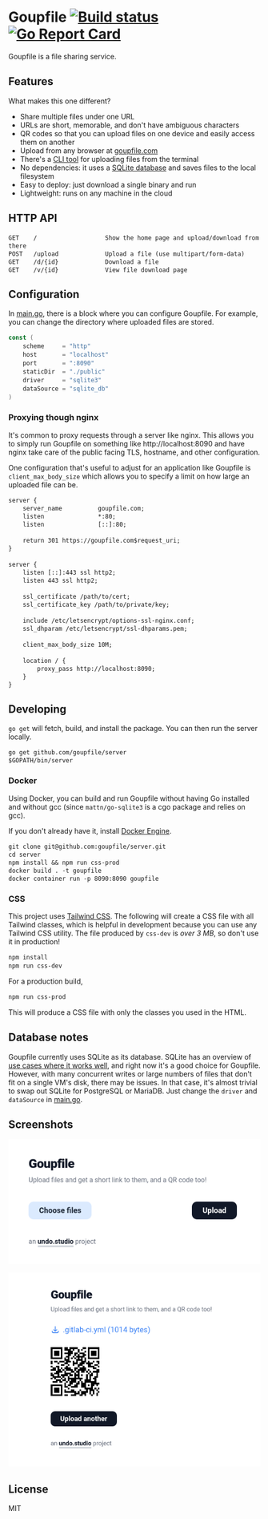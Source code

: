 # Goupfile [![Build status](https://github.com/goupfile/server/actions/workflows/goupfile.yml/badge.svg)](https://github.com/goupfile/server/actions) [![Go Report Card](https://goreportcard.com/badge/github.com/goupfile/server)](https://goreportcard.com/report/github.com/goupfile/server)

Goupfile is a file sharing service.

## Features

What makes this one different?

- Share multiple files under one URL
- URLs are short, memorable, and don't have ambiguous characters
- QR codes so that you can upload files on one device and easily access them on another
- Upload from any browser at [goupfile.com](https://goupfile.com)
- There's a [CLI tool](https://github.com/goupfile/up) for uploading files from the terminal
- No dependencies: it uses a [SQLite database](#database-notes) and saves files to the local filesystem
- Easy to deploy: just download a single binary and run
- Lightweight: runs on any machine in the cloud

## HTTP API

```
GET    /                   Show the home page and upload/download from there
POST   /upload             Upload a file (use multipart/form-data)
GET    /d/{id}             Download a file
GET    /v/{id}             View file download page
```

## Configuration

In [main.go](main.go), there is a block where you can configure Goupfile. For
example, you can change the directory where uploaded files are stored.

```go
const (
	scheme     = "http"
	host       = "localhost"
	port       = ":8090"
	staticDir  = "./public"
	driver     = "sqlite3"
	dataSource = "sqlite_db"
)
```

### Proxying though nginx

It's common to proxy requests through a server like nginx. This allows you to
simply run Goupfile on something like http://localhost:8090 and have nginx take
care of the public facing TLS, hostname, and other configuration.

One configuration that's useful to adjust for an application like Goupfile is
`client_max_body_size` which allows you to specify a limit on how large an
uploaded file can be.

```
server {
	server_name          goupfile.com;
	listen               *:80;
	listen               [::]:80;

	return 301 https://goupfile.com$request_uri;
}

server {
	listen [::]:443 ssl http2;
	listen 443 ssl http2;

	ssl_certificate /path/to/cert;
	ssl_certificate_key /path/to/private/key;

	include /etc/letsencrypt/options-ssl-nginx.conf;
	ssl_dhparam /etc/letsencrypt/ssl-dhparams.pem;

	client_max_body_size 10M;

	location / {
		proxy_pass http://localhost:8090;
	}
}
```

## Developing

`go get` will fetch, build, and install the package. You can then run the
server locally.

```
go get github.com/goupfile/server
$GOPATH/bin/server
```

### Docker

Using Docker, you can build and run Goupfile without having Go installed and
without gcc (since `mattn/go-sqlite3` is a cgo package and relies on gcc).

If you don't already have it, install [Docker Engine](https://docs.docker.com/install/).

```
git clone git@github.com:goupfile/server.git
cd server
npm install && npm run css-prod
docker build . -t goupfile
docker container run -p 8090:8090 goupfile
```

### CSS

This project uses [Tailwind CSS](https://tailwindcss.com/). The following will
create a CSS file with all Tailwind classes, which is helpful in development
because you can use any Tailwind CSS utility. The file produced by `css-dev` is
*over 3 MB*, so don't use it in production!

```sh
npm install
npm run css-dev
```

For a production build,

```sh
npm run css-prod
```

This will produce a CSS file with only the classes you used in the HTML.

## Database notes

Goupfile currently uses SQLite as its database. SQLite has an overview of [use
cases where it works well](https://www.sqlite.org/whentouse.html), and right now
it's a good choice for Goupfile. However, with many concurrent writes or large
numbers of files that don't fit on a single VM's disk, there may be issues. In
that case, it's almost trivial to swap out SQLite for PostgreSQL or MariaDB.
Just change the `driver` and `dataSource` in [main.go](main.go).

## Screenshots

![Goupfile home page](docs/home.png)

![Goupfile file view page](docs/view.png)

## License

MIT
